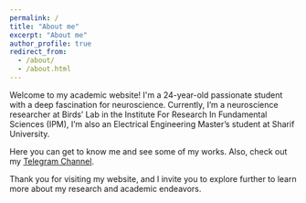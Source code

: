 ```yaml
---
permalink: /
title: "About me"
excerpt: "About me"
author_profile: true
redirect_from: 
  - /about/
  - /about.html
---
```


Welcome to my academic website! I'm a 24-year-old passionate student with a deep fascination for neuroscience. Currently, I’m a neuroscience researcher at Birds’ Lab in the Institute For Research In Fundamental Sciences (IPM), I’m also an Electrical Engineering Master’s student at Sharif University.

Here you can get to know me and see some of my works.
Also, check out my [Telegram Channel](https://t.me/bahramani_ch).

Thank you for visiting my website, and I invite you to explore further to learn more about my research and academic endeavors.
